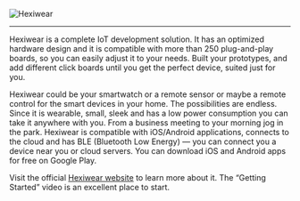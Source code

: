 ![Hexiwear](https://i.ytimg.com/vi/ouVRboD-2Ds/maxresdefault.jpg)

---

Hexiwear is a complete IoT development solution. It has an optimized hardware 
design and it is compatible with more than 250 plug-and-play boards, so you can 
easily adjust it to your needs. Built your prototypes, and add different click 
boards until you get the perfect device, suited just for you. 

Hexiwear could be your smartwatch or a remote sensor or maybe a remote control 
for the smart devices in your home. The possibilities are endless. 
Since it is wearable, small, sleek and has a low power consumption you can take 
it anywhere with you. From a business meeting to your morning jog in the park.
Hexiwear is compatible with iOS/Android applications, connects to the cloud and 
has BLE (Bluetooth Low Energy) — you can connect you a device near you or cloud 
servers. You can download iOS and Android apps for free on Google Play.

Visit the official [Hexiwear website](http://www.hexiwear.com/) to learn more 
about it. The “Getting Started” video is an excellent place to start. 


